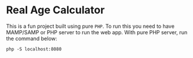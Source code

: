 # Real Age Calculator

This is a fun project built using pure `PHP`. To run this you need to have MAMP/SAMP or PHP server to run the web app. With pure PHP server, run the command below:

```
php -S localhost:8080
```
